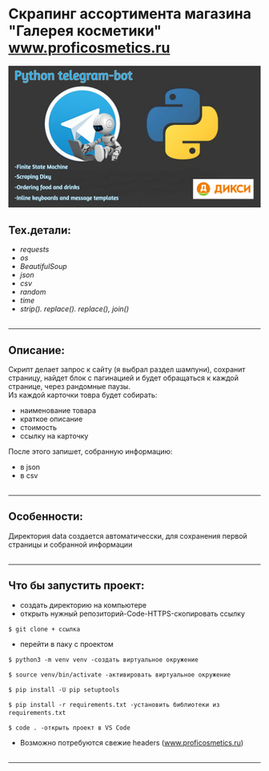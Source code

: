 # Скрапинг ассортимента магазина "Галерея косметики"  <br/>www.proficosmetics.ru


![alt-текст](https://github.com/HeyArtem/UAI_lesson_15_tgbot_scraping/blob/master/picture_for_readme/main.png "Текст заголовка логотипа 1")



## Тех.детали: 
* _requests_
* _os_
* _BeautifulSoup_
* _json_
* _csv_
* _random_
* _time_
* _strip().  replace(). replace(),  join()_
<br/><br/>
<hr>

## Описание:
Скрипт делает запрос к сайту (я выбрал раздел шампуни), сохранит страницу, найдет блок с пагинацией и будет обращаться к каждой странице, через рандомные паузы.
<br/> Из каждой карточки товра будет собирать:
- наименование товара
- краткое описание
- стоимость
- ссылку на карточку

После этого запишет, собранную информацию:
- в json
- в csv 
<br/><br/>
<hr>

## Особенности:
Директория data создается автоматичесски, для сохранения первой страницы и собранной информации
<br/><br/>
<hr>

## Что бы запустить проект:
- создать директорию на компьютере
- открыть нужный репозиторий-Code-HTTPS-скопировать ссылку
```
$ git clone + ссылка
```
- перейти в паку с проектом

```
$ python3 -m venv venv -создать виртуальное окружение
```

```
$ source venv/bin/activate -активировать виртуальное окружение 
```

```
$ pip install -U pip setuptools 
```

```
$ pip install -r requirements.txt -установить библиотеки из requirements.txt 
```

```
$ code . -открыть проект в VS Code
```

- Возможно потребуются свежие headers (www.proficosmetics.ru)
<br/><br/>
<hr>

